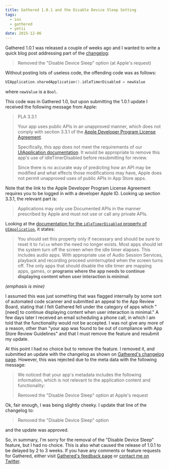 ```yaml
---
title: Gathered 1.0.1 and the Disable Device Sleep Setting
tags:
  - ios
  - gathered
  - yetii
date: 2015-12-06
---
```


Gathered 1.0.1 was released a couple of weeks ago and I wanted to write a quick blog post addressing part of the [changelog](https://yetii.net/gathered/changelog "Gathered changelog")<!-- more -->:

> Removed the "Disable Device Sleep" option (at Apple's request)

Without posting lots of useless code, the offending code was as follows:

```swift
UIApplication.sharedApplication().idleTimerDisabled = newValue
```

where `newValue` is a `Bool`.

This code was in Gathered 1.0, but upon submitting the 1.0.1 update I received the following message from Apple:

> PLA 3.3.1
>
> Your app uses public APIs in an unapproved manner, which does not comply with section 3.3.1 of the [Apple Developer Program License Agreement](http://developer.apple.com/membercenter/index.action#agreements).
>
> Specifically, this app does not meet the requirements of our [UIApplication documentation](https://developer.apple.com/library/ios/documentation/UIKit/Reference/UIApplication_Class/#//apple_ref/occ/instp/UIApplication/idleTimerDisabled). It would be appropriate to remove this app's use of idleTimerDisabled before resubmitting for review.
>
> Since there is no accurate way of predicting how an API may be modified and what effects those modifications may have, Apple does not permit unapproved uses of public APIs in App Store apps.

Note that the link to the Apple Developer Program License Agreement requires you to be logged in with a developer Apple ID. Looking up section 3.3.1, the relevant part is:

> Applications may only use Documented APIs in the manner prescribed by Apple and
> must not use or call any private APIs.

Looking at the [documentation for the `idleTimerDisabled` property of `UIApplication`](https://developer.apple.com/library/ios/documentation/UIKit/Reference/UIApplication_Class/#//apple_ref/occ/instp/UIApplication/idleTimerDisabled), it states:

> You should set this property only if necessary and should be sure to reset it to `false` when the need no longer exists. Most apps should let the system turn off the screen when the idle timer elapses. This includes audio apps. With appropriate use of Audio Session Services, playback and recording proceed uninterrupted when the screen turns off. The only apps that should disable the idle timer are mapping apps, games, or **programs where the app needs to continue displaying content when user interaction is minimal**.

_(emphasis is mine)_

I assumed this was just something that was flagged internally by some sort of automated code scanner and submitted an appeal to the App Review Board, stating that I felt Gathered fell under the category of apps which "[need] to continue displaying content when user interaction is minimal." A few days later I received an email scheduling a phone call, in which I am told that the functionality would not be accepted. I was not give any more of a reason, other than "your app was found to be out of compliance with App Store Review Guidelines" and that I must remove the feature and resubmit my update.

At this point I had no choice but to remove the feature. I removed it, and submitted an update with the changelog as shown on [Gathered's changelog page](https://yetii.net/gathered/changelog). However, this was rejected due to the meta data with the following message:

> We noticed that your app's metadata includes the following information, which is not relevant to the application content and functionality:
>
> Removed the "Disable Device Sleep" option at Apple's request

Ok, fair enough, I was being slightly cheeky. I update that line of the changelog to:

> Removed the "Disable Device Sleep" option

and the update was approved.

So, in summary, I'm sorry for the removal of the "Disable Device Sleep" feature, but I had no choice. This is also what caused the release of 1.0.1 to be delayed by 2 to 3 weeks. If you have any comments or feature requests for Gathered, either visit [Gathered's feedback page](https://yetii.net/contact?subject=gathered) or [contact me on Twitter](https://twitter.com/Joe_Duffy).
